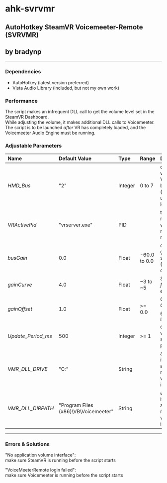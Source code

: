 # ahk-svrvmr

## AutoHotkey SteamVR Voicemeeter-Remote (SVRVMR)

## by bradynp

---

### Dependencies

* AutoHotkey (latest version preferred)
* Vista Audio Library (included, but not my own work)

### Performance

The script makes an infrequent DLL call to get the volume level set in the SteamVR Dashboard.\
While adjusting the volume, it makes additional DLL calls to Voicemeeter.\
The script is to be launched *after* VR has completely loaded, and the Voicemeeter Audio Engine must be running.

### Adjustable Parameters

| Name               | Default Value                        | Type    | Range        | Description                                                    |
| :----------------- | :----------------------------------- | :------ | :----------- | :------------------------------------------------------------- |
| *HMD_Bus*          | "2"                                  | Integer | 0 to 7       | determines which Voicemeeter bus to use (output used by HMD)   |
| *VRActivePid*      | "vrserver.exe"                       | PID     |              | the process name whose mixer will be monitored                 |
| *busGain*          | 0.0                                  | Float   | -60.0 to 0.0 | output bus gain on startup (might be overridden)               |
| *gainCurve*        | 4.0                                  | Float   | ~3 to ~5     | *See the follwing equation:*                                   |
| *gainOffset*       | 1.0                                  | Float   | >= 0.0       | $Gain = Gain_{offset} - 60e ^ {-Curve * Input}$                |
| *Update_Period_ms* | 500                                  | Integer | >= 1         | dashboard volume slider check period                           |
| *VMR_DLL_DRIVE*    | "C:"                                 | String  |              | adjust only if you have a nonstandard voicemeeter installation |
| *VMR_DLL_DIRPATH*  | "Program Files (x86)\VB\Voicemeeter" | String  |              | adjust only if you have a nonstandard voicemeeter installation |

---

### Errors & Solutions

"No application volume interface":\
make sure SteamVR is running before the script starts

"VoiceMeeterRemote login failed":\
make sure Voicemeeter is running before the script starts
